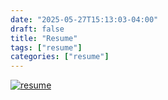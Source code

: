 ```yaml
---
date: "2025-05-27T15:13:03-04:00"
draft: false
title: "Resume"
tags: ["resume"]
categories: ["resume"]
---
```


[![resume](/images/resume.png)](https://www.linkedin.com/in/melvinquick/)
